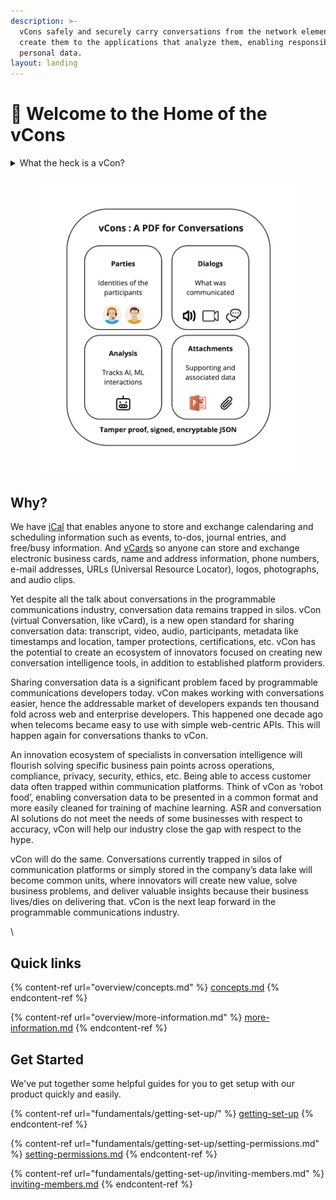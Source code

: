 ```yaml
---
description: >-
  vCons safely and securely carry conversations from the network elements that
  create them to the applications that analyze them, enabling responsible use of
  personal data.
layout: landing
---
```


# 👋 Welcome to the Home of the vCons



<details>

<summary>What the heck is a vCon?</summary>



A vCon is the container for data and information relating to a real-time, human conversation. It is analogous to a \[[vCard](https://datatracker.ietf.org/doc/html/draft-petrie-vcon#vCard)] which enables the definition, interchange and storage of an individual's various points of contact. The data contained in a vCon may be derived from any multimedia session, traditional phone call, video conference, SMS or MMS message exchange, webchat or email thread. The data in the container relating to the conversation may include Call Detail Records (CDR), call meta data, participant identity information (e.g. STIR PASSporT), the actual conversational data exchanged (e.g. audio, video, text), realtime or post conversational analysis and attachments of files exchanged during the conversation. A standardized conversation container enables many applications, establishes a common method of storage and interchange, and supports identity, privacy and security efforts (see \[[vCon-white-paper](https://datatracker.ietf.org/doc/html/draft-petrie-vcon#vCon-white-paper)])[¶](https://datatracker.ietf.org/doc/html/draft-petrie-vcon#section-abstract-1)

</details>

<figure><img src=".gitbook/assets/Conserver Pictures (8).jpg" alt=""><figcaption></figcaption></figure>

## Why?

We have [iCal](https://en.wikipedia.org/wiki/ICalendar) that enables anyone to store and exchange calendaring and scheduling information such as events, to-dos, journal entries, and free/busy information. And [vCards](https://en.wikipedia.org/wiki/VCard) so anyone can store and exchange electronic business cards, name and address information, phone numbers, e-mail addresses, URLs (Universal Resource Locator), logos, photographs, and audio clips.&#x20;

Yet despite all the talk about conversations in the programmable communications industry, conversation data remains trapped in silos. vCon (virtual Conversation, like vCard), is a new open standard for sharing conversation data: transcript, video, audio, participants, metadata like timestamps and location, tamper protections, certifications, etc. vCon has the potential to create an ecosystem of innovators focused on creating new conversation intelligence tools, in addition to established platform providers.

Sharing conversation data is a significant problem faced by programmable communications developers today. vCon makes working with conversations easier, hence the addressable market of developers expands ten thousand fold across web and enterprise developers. This happened one decade ago when telecoms became easy to use with simple web-centric APIs. This will happen again for conversations thanks to vCon.&#x20;

An innovation ecosystem of specialists in conversation intelligence will flourish solving specific business pain points across operations, compliance, privacy, security, ethics, etc. Being able to access customer data often trapped within communication platforms. Think of vCon as ‘robot food’, enabling conversation data to be presented in a common format and more easily cleaned for training of machine learning. ASR and conversation AI solutions do not meet the needs of some businesses with respect to accuracy, vCon will help our industry close the gap with respect to the hype.

vCon will do the same. Conversations currently trapped in silos of communication platforms or simply stored in the company’s data lake will become common units, where innovators will create new value, solve business problems, and deliver valuable insights because their business lives/dies on delivering that. vCon is the next leap forward in the programmable communications industry.

\


## Quick links

{% content-ref url="overview/concepts.md" %}
[concepts.md](overview/concepts.md)
{% endcontent-ref %}

{% content-ref url="overview/more-information.md" %}
[more-information.md](overview/more-information.md)
{% endcontent-ref %}

## Get Started

We've put together some helpful guides for you to get setup with our product quickly and easily.

{% content-ref url="fundamentals/getting-set-up/" %}
[getting-set-up](fundamentals/getting-set-up/)
{% endcontent-ref %}

{% content-ref url="fundamentals/getting-set-up/setting-permissions.md" %}
[setting-permissions.md](fundamentals/getting-set-up/setting-permissions.md)
{% endcontent-ref %}

{% content-ref url="fundamentals/getting-set-up/inviting-members.md" %}
[inviting-members.md](fundamentals/getting-set-up/inviting-members.md)
{% endcontent-ref %}
